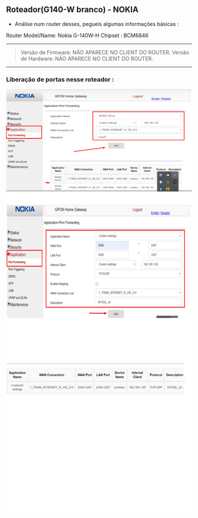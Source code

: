 ## Roteador(G140-W branco) - NOKIA

- Análise num router desses, pegueis algumas informações básicas :


Router Model/Name: Nokia G-140W-H
Chipset : BCM6846

---


>Versão de Firmware: NÃO APARECE NO CLIENT DO ROUTER.
>Versão de Hardware: NÃO APARECE NO CLIENT DO ROUTER.	

---


### Liberação de portas nesse roteador :

![Setup1](port_forwarding/setup_1.png)
![Setup2](port_forwarding/setup_2.png)
![Setup2.1](port_forwarding/setup_2-1.png)